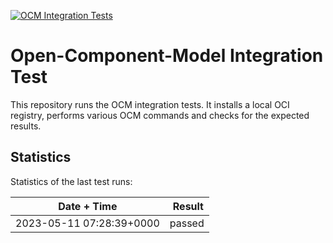 [![OCM Integration Tests](https://github.com/jensh007/testocm/actions/workflows/integrationtest.yaml/badge.svg?branch=main)](https://jensh007.github.io/testocm/report.html)

# Open-Component-Model Integration Test

This repository runs the OCM integration tests. It installs a local OCI registry, performs various OCM commands and checks for the expected results.

## Statistics

Statistics of the last test runs:

Date + Time | Result
------------|--------
2023-05-11 07:28:39+0000 | passed
